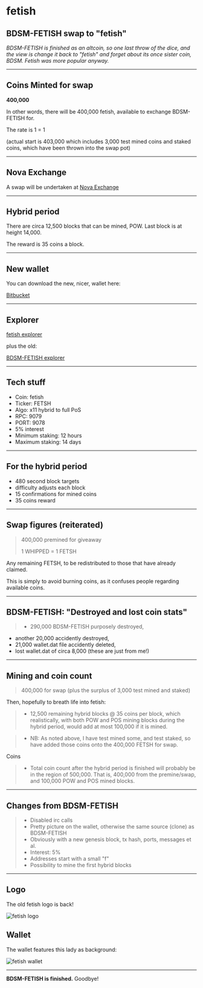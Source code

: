 fetish
===================




BDSM-FETISH swap to "fetish"
-----

*BDSM-FETISH is finished as an altcoin, so one last throw of the dice, and the view is change it back to "fetish" and forget about its once sister coin, BDSM. Fetish was more popular anyway.*

----

Coins Minted for swap
-----

**400,000**

In other words, there will be 400,000 fetish, available to exchange BDSM-FETISH for.

The rate is 1 = 1

(actual start is 403,000 which includes 3,000 test mined coins and staked coins, which have been thrown into the swap pot)

-----

Nova Exchange
-----

A swap will be undertaken at [Nova Exchange](https://novaexchange.com)


-----

Hybrid period
-----

There are circa 12,500 blocks that can be mined, POW. Last block is at height 14,000. 

The reward is 35 coins a block.

-----



New wallet
-----

You can download the new, nicer, wallet here:


[Bitbucket](https://bitbucket.org/fetishx/fetish-qt/downloads/)




-----

Explorer
-----

[fetish explorer](http://explorer.fetishx.info:3001)


plus the old:


[BDSM-FETISH explorer](http://explorer.bdsm-fetish.net:3001)


-----

Tech stuff
-----

- Coin: fetish
- Ticker: FETSH
- Algo: x11 hybrid to full PoS
- RPC: 9079
- PORT: 9078
- 5% interest
- Minimum staking: 12 hours
- Maximum staking: 14 days

-----

For the hybrid period
-----

- 480 second block targets
- difficulty adjusts each block
- 15 confirmations for mined coins
- 35 coins reward


-----

Swap figures (reiterated)
-----

> 400,000 premined for giveaway
> 
> 
> 1 WHIPPED = 1 FETSH

Any remaining FETSH, to be redistributed to those that have already claimed.

This is simply to avoid burning coins, as it confuses people regarding available coins.

----

BDSM-FETISH: "Destroyed and lost coin stats"
-----

> - 290,000 BDSM-FETISH purposely destroyed,
- another 20,000 accidently destroyed,
- 21,000 wallet.dat file accidently deleted,
- lost wallet.dat of circa 8,000 (these are just from me!)


-----

Mining and coin count
-----
> 400,000 for swap (plus the surplus of 3,000 test mined and staked)
> 
Then, hopefully to breath life into fetish:


>- 12,500 remaining hybrid blocks @ 35 coins per block, which realistically, with both POW and POS mining blocks during the hybrid period, would add at most 100,000 if it is mined. 

>- NB: As noted above, I have test mined some, and test staked, so have added those coins onto the 400,000 FETSH for swap.
>

Coins

>- Total coin count after the hybrid period is finished will probably be in the region of 500,000. That is, 400,000 from the premine/swap, and 100,000 POW and POS mined blocks.

----

Changes from BDSM-FETISH
-----

> -  Disabled irc calls
> -  Pretty picture on the wallet, otherwise the same source (clone) as BDSM-FETISH
> -  Obviously with a new genesis block, tx hash, ports, messages et al.
> -  Interest: 5%
> -  Addresses start with a small "f"
> -  Possibility to mine the first hybrid blocks

-----

Logo
-----

The old fetish logo is back!


![fetish logo](https://cdn.pbrd.co/images/2Btfq8HE.png)


Wallet
-----


The wallet features this lady as background:


![fetish wallet](https://cdn.pbrd.co/images/2m1Y7QSkt.png)


-------

**BDSM-FETISH is finished.**
Goodbye!
